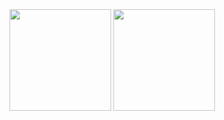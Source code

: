 
<img height="180em" src="https://github-readme-stats.vercel.app/api?username=jrochaandrade&show_icons=true&theme=highcontrast"/>
<img height="180em" src="https://github-readme-stats.vercel.app/api/top-langs/?username=jrochaandrade&layout=compact&theme=highcontrast"/>


